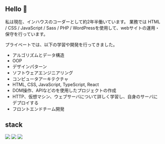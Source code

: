 ## Hello 👋 

私は現在、インハウスのコーダーとして約2年半働いています。
業務では HTML / CSS / JavaScript / Sass / PHP / WordPressを使用して、webサイトの運用・保守を行っています。

プライベートでは、以下の学習や開発を行ってきました。
- アルゴリズムとデータ構造
- OOP
- デザインパターン
- ソフトウェアエンジニアリング
- コンピュータアーキテクチャ
- HTML, CSS, JavaScript, TypeScript, React
- DOM操作、APIなどのを使用したプロジェクトの作成
- HTTP、仮想マシン、ウェブサーバについて詳しく学習し、自身のサーバにデプロイする
- フロントエンドチーム開発

## stack

![](https://img.shields.io/badge/Code-JavaScript-informational?style=flat&color=informational&logo=javascript)
![](https://img.shields.io/badge/Code-TypeScript-informational?style=flat&color=informational&logo=typescript)
![](https://img.shields.io/badge/Code-React-informational?style=flat&color=informational&logo=react)
